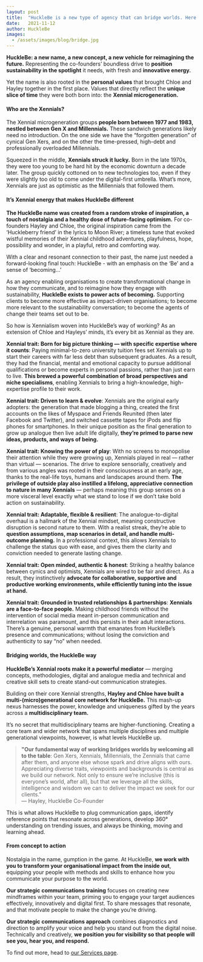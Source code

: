 ```yaml
---
layout: post
title:  "HuckleBe is a new type of agency that can bridge worlds. Here’s why."
date:   2021-11-12
author: HuckleBe
images:
  - /assets/images/blog/bridge.jpg
---
```

**HuckleBe: a new name, a new concept, a new vehicle for reimagining the future.** Representing the co-founders’ boundless drive to **position sustainability in the spotlight** it needs, with fresh and **innovative energy.** 

Yet the name is also rooted in the **personal values** that brought Chloe and Hayley together in the first place. Values that directly reflect the **unique slice of time** they were both born into: the **Xennial microgeneration.**

#### Who are the Xennials?

The Xennial microgeneration groups **people born between 1977 and 1983, nestled between Gen X and Millennials.** These sandwich generations likely need no introduction. On the one side we have the “forgotten generation” of cynical Gen Xers, and on the other the time-pressed, high-debt and professionally overloaded Millennials. 

Squeezed in the middle, **Xennials struck it lucky.** Born in the late 1970s, they were too young to be hard hit by the economic downturn a decade later. The group quickly cottoned on to new technologies too, even if they were slightly too old to come under the digital-first umbrella. What’s more, Xennials are just as optimistic as the Millennials that followed them. 

#### It’s Xennial energy that makes HuckleBe different

**The HuckleBe name was created from a random stroke of inspiration, a touch of nostalgia and a healthy dose of future-facing optimism.** For co-founders Hayley and Chloe, the original inspiration came from the ‘Huckleberry friend’ in the lyrics to Moon River; a timeless tune that evoked wistful memories of their Xennial childhood adventures, playfulness, hope, possibility and wonder, in a playful, retro and comforting way. 

With a clear and resonant connection to their past, the name just needed a forward-looking final touch: HuckleBe - with an emphasis on the ‘Be’ and a sense of ‘becoming...’ 

As an agency enabling organisations to create transformational change in how they communicate, and to reimagine how they engage with sustainability, **HuckleBe exists to power acts of becoming.** Supporting clients to become more effective as impact-driven organisations; to become more relevant to the sustainability conversation; to become the agents of change their teams set out to be.  

So how is Xennialism woven into HuckleBe’s way of working? As an extension of Chloe and Hayleys’ minds, it’s every bit as Xennial as they are. 

**Xennial trait: Born for big picture thinking — with specific expertise where it counts**: Paying minimal-to-zero university tuition fees set Xennials up to start their careers with far less debt than subsequent graduates. As a result, they had the financial, mental and emotional capacity to pursue additional qualifications or become experts in personal passions, rather than just earn to live. **This brewed a powerful combination of broad perspectives and niche specialisms**, enabling Xennials to bring a high-knowledge, high-expertise profile to their work. 

**Xennial trait: Driven to learn & evolve**: Xennials are the original early adopters: the generation that made blogging a thing, created the first accounts on the likes of Myspace and Friends Reunited (then later Facebook and Twitter), and switched cassette tapes for iPods and flip phones for smartphones. In their unique position as the final generation to grow up analogue then live adult life digitally, **they’re primed to parse new ideas, products, and ways of being.** 

**Xennial trait: Knowing the power of play**: With no screens to monopolise their attention while they were growing up, Xennials played in real — rather than virtual — scenarios. The drive to explore sensorially, creatively and from various angles was rooted in their consciousness at an early age, thanks to the real-life toys, humans and landscapes around them. **The privilege of outside play also instilled a lifelong, appreciative connection to nature in many Xennials** — perhaps meaning this group senses on a more visceral level exactly what we stand to lose if we don’t take bold action on sustainability. 

**Xennial trait: Adaptable, flexible & resilient**: The analogue-to-digital overhaul is a hallmark of the Xennial mindset, meaning constructive disruption is second nature to them. With a realist streak, they’re able to **question assumptions, map scenarios in detail, and handle multi-outcome planning.** In a professional context, this allows Xennials to challenge the status quo with ease, and gives them the clarity and conviction needed to generate lasting change. 

**Xennial trait: Open minded, authentic & honest**: Striking a healthy balance between cynics and optimists, Xennials are wired to be fair and direct. As a result, they instinctively **advocate for collaborative, supportive and productive working environments, while efficiently tuning into the issue at hand.** 

**Xennial trait: Grounded in trusted relationships & partnerships**: **Xennials are a face-to-face people.** Making childhood friends without the intervention of social media meant in-person communication and interrelation was paramount, and this persists in their adult interactions. There’s a genuine, personal warmth that emanates from HuckleBe’s presence and communications; without losing the conviction and authenticity to say “no” when needed. 

#### Bridging worlds, the HuckleBe way

**HuckleBe’s Xennial roots make it a powerful mediator** — merging concepts, methodologies, digital and analogue media and technical and creative skill sets to create stand-out communication strategies. 
 
Building on their core Xennial strengths, **Hayley and Chloe have built a multi-(micro)generational core network for HuckleBe.** This mash-up nexus harnesses the power, knowledge and uniqueness gifted by the years across a **multidisciplinary team.**
 
It’s no secret that multidisciplinary teams are higher-functioning. Creating a core team and wider network that spans multiple disciplines and multiple generational viewpoints, however, is what levels HuckleBe up. 
 
> **"Our fundamental way of working bridges worlds by welcoming all to the table**: Gen Xers, Xennials, Millennials, the Zennials that came after them, and anyone else whose spark and drive aligns with ours. Appreciating diverse traits, viewpoints and backgrounds is central as we build our network. Not only to ensure we’re inclusive (this is everyone’s world, after all), but that we leverage all the skills, intelligence and wisdom we can to deliver the impact we seek for our clients." <br> &mdash; Hayley, HuckleBe Co-Founder
 
This is what allows HuckleBe to plug communication gaps, identify reference points that resonate across generations, develop 360° understanding on trending issues, and always be thinking, moving and learning ahead.

#### From concept to action

Nostalgia in the name, gumption in the game. At HuckleBe, **we work with you to transform your organisational impact from the inside out**, equipping your people with methods and skills to enhance how you communicate your purpose to the world. 
 
**Our strategic communications training** focuses on creating new mindframes within your team, priming you to engage your target audiences effectively, innovatively and digital first. To share messages that resonate, and that motivate people to make the change you’re driving. 
 
**Our strategic communications approach** combines diagnostics and direction to amplify your voice and help you stand out from the digital noise. Technically and creatively, **we position you for visibility so that people will see you, hear you, and respond.**

To find out more, head to [our Services page](/#services).
